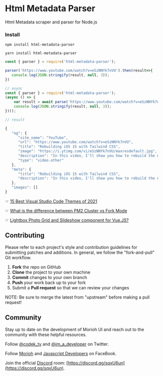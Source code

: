 # Html Metadata Parser

Html Metadata scraper and parser for Node.js


### Install

```
npm install html-metadata-parser
```

```
yarn install html-metadata-parser
```


```js
const { parser } = require('html-metadata-parser');

parser('https://www.youtube.com/watch?v=eSzNNYk7nVU').then(result=>{
   console.log(JSON.stringify(result, null, 3));
})

```

```js
// async 
const { parser } = require('html-metadata-parser');
(async () => {
    var result = await parse('https://www.youtube.com/watch?v=eSzNNYk7nVU');
    console.log(JSON.stringify(result, null, 3));
})();

```

```js
// result

{
   "og": {
      "site_name": "YouTube",
      "url": "https://www.youtube.com/watch?v=eSzNNYk7nVU",
      "title": "Rebuilding iOS 15 with Tailwind CSS",
      "image": "https://i.ytimg.com/vi/eSzNNYk7nVU/maxresdefault.jpg",
      "description": "In this video, I'll show you how to rebuild the new Notification Summary UI from iOS 15 using Tailwind CSS.Source code: https://play.tailwindcss.com/kY4LYXwsNZ",
      "type": "video.other"
   },
   "meta": {
      "title": "Rebuilding iOS 15 with Tailwind CSS",
      "description": "In this video, I'll show you how to rebuild the new Notification Summary UI from iOS 15 using Tailwind CSS.Source code: https://play.tailwindcss.com/kY4LYXwsNZ"
   },
   "images": []
}

```

☞ [15 Best Visual Studio Code Themes of 2021](https://morioh.com/p/fc50cc45927f)

☞ [What is the difference between PM2 Cluster vs Fork Mode](https://morioh.com/p/a1c2c2503e62)

☞ [Lightbox Photo Grid and Slideshow component for Vue.JS?](https://morioh.com/p/da2adf3f7eac)

Contributing
------------

Please refer to each project's style and contribution guidelines for submitting patches and additions. In general, we follow the "fork-and-pull" Git workflow.

 1. **Fork** the repo on GitHub
 2. **Clone** the project to your own machine
 3. **Commit** changes to your own branch
 4. **Push** your work back up to your fork
 5. Submit a **Pull request** so that we can review your changes

NOTE: Be sure to merge the latest from "upstream" before making a pull request!

Community
------------
Stay up to date on the development of Morioh UI and reach out to the community with these helpful resources.

Follow [@codek_tv](https://twitter.com/codek_tv) and [@im_a_developer](https://twitter.com/im_a_developer) on Twitter.

Follow [Morioh](https://www.facebook.com/moriohdotcom) and [Javascript Developers](https://www.facebook.com/javascript4u/) on FaceBook.

Join the official [Discord](https://discord.gg/sqxU6un) room: [https://discord.gg/sqxU6un](https://discord.gg/sqxU6un).